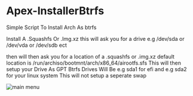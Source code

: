 # Apex-InstallerBtrfs
Simple Script To Install Arch As btrfs 



Install A .Squashfs Or .Img.xz
this will ask you for a drive e.g /dev/sda or /dev/vda or /dev/sdb ect


then will then ask you for a location of a .squashfs or .img.xz default location is /run/archiso/bootmnt/arch/x86_64/airootfs.sfs
This will then setup your Drive As GPT Btrfs
Drives Will Be e.g sda1 for efi and e.g sda2 for your linux system
This will not setup a seperate swap

![main menu](https://github.com/user-attachments/assets/ff69074f-b25a-430f-9cc7-33cda246983d)
